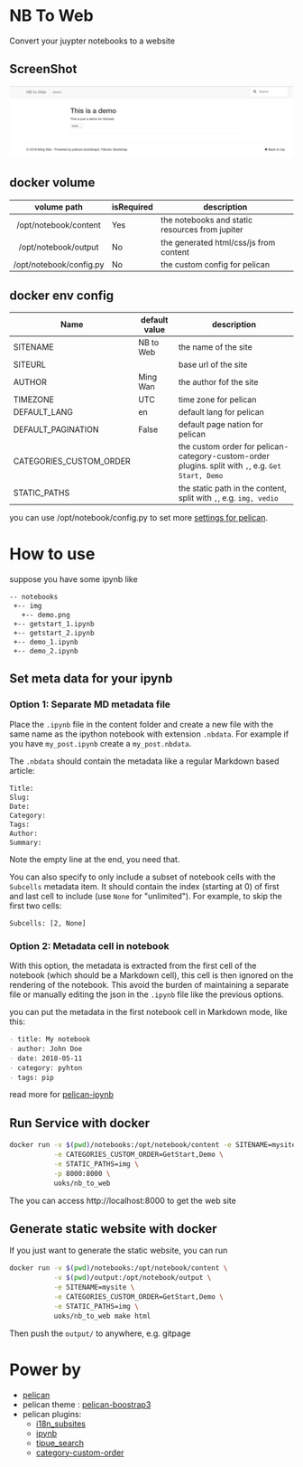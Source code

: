 # NB To Web
Convert your juypter notebooks to a website

## ScreenShot
![screenshot](screenshot/1.png)

## docker volume

|       volume path       | isRequired | description                                     |
| :---------------------: | ---------- | ----------------------------------------------- |
|  /opt/notebook/content  | Yes        | the notebooks and static resources from jupiter |
|  /opt/notebook/output   | No         | the generated html/css/js from content          |
| /opt/notebook/config.py | No         | the custom config for pelican                   |

## docker env config

| Name                    | default value | description                                                  |
| ----------------------- | ------------- | ------------------------------------------------------------ |
| SITENAME                | NB to Web     | the name of the site                                         |
| SITEURL                 |               | base url of the site                                         |
| AUTHOR                  | Ming Wan      | the author fof the site                                      |
| TIMEZONE                | UTC           | time zone for pelican                                        |
| DEFAULT_LANG            | en            | default lang for pelican                                     |
| DEFAULT_PAGINATION      | False         | default page nation for pelican                              |
| CATEGORIES_CUSTOM_ORDER |               | the custom order for pelican-category-custom-order plugins. split with `,`, e.g. `Get Start, Demo` |
| STATIC_PATHS            |               | the static path in the content, split with `,`, e.g. `img, vedio`              |

you can use /opt/notebook/config.py to set more [settings for pelican](http://docs.getpelican.com/en/stable/settings.html).

# How to use

suppose you have some ipynb like

```
-- notebooks
 +-- img
   +-- demo.png
 +-- getstart_1.ipynb
 +-- getstart_2.ipynb
 +-- demo_1.ipynb
 +-- demo_2.ipynb
```



## Set meta data for your ipynb
### Option 1: Separate MD metadata file

Place the `.ipynb` file in the content folder and create a new file with the
same name as the ipython notebook with extension `.nbdata`.
For example if you have `my_post.ipynb` create a `my_post.nbdata`.

The `.nbdata` should contain the metadata like a regular Markdown based article:

```
Title:
Slug:
Date:
Category:
Tags:
Author:
Summary:

```

Note the empty line at the end, you need that.

You can also specify to only include a subset of notebook cells with the
`Subcells` metadata item.
It should contain the index (starting at 0) of first and last cell to include
(use `None` for "unlimited").
For example, to skip the first two cells:

```
Subcells: [2, None]
```

### Option 2: Metadata cell in notebook

With this option, the metadata is extracted from the first cell of
the notebook (which should be a Markdown cell), this cell is then ignored on the rendering of the notebook.
This avoid the burden of maintaining a separate file or manually editing the
json in the `.ipynb` file like the previous options.

you can put the metadata in the first notebook cell in Markdown mode, like this:

```markdown
- title: My notebook
- author: John Doe
- date: 2018-05-11
- category: pyhton
- tags: pip
```

read more for [pelican-ipynb](https://github.com/danielfrg/pelican-ipynb)

## Run Service with docker

```bash
docker run -v $(pwd)/notebooks:/opt/notebook/content -e SITENAME=mysite \
           -e CATEGORIES_CUSTOM_ORDER=GetStart,Demo \
           -e STATIC_PATHS=img \
           -p 8000:8000 \
           uoks/nb_to_web
```

The you can access http://localhost:8000 to get the web site 

## Generate static website with docker

If you just want to generate the static website, you can run

```bash
docker run -v $(pwd)/notebooks:/opt/notebook/content \
           -v $(pwd)/output:/opt/notebook/output \
           -e SITENAME=mysite \
           -e CATEGORIES_CUSTOM_ORDER=GetStart,Demo \
           -e STATIC_PATHS=img \
           uoks/nb_to_web make html
```

Then push the `output/` to anywhere, e.g. gitpage

# Power by

* [pelican](https://github.com/getpelican/pelican)
* pelican theme : [pelican-boostrap3](https://github.com/getpelican/pelican-themes/tree/master/pelican-bootstrap3)
* pelican plugins:
    * [i18n_subsites](https://github.com/getpelican/pelican-plugins/tree/master/i18n_subsites)
    * [ipynb](https://github.com/danielfrg/pelican-ipynb)
    * [tipue_search](https://github.com/getpelican/pelican-plugins/tree/master/tipue_search)
    * [category-custom-order](https://github.com/uoks/pelican-category-custom-order)